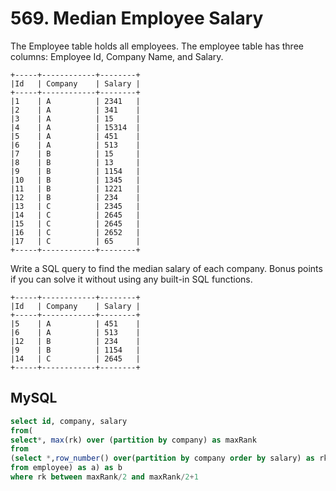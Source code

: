 # 569. Median Employee Salary

The Employee table holds all employees. The employee table has three columns: Employee Id, Company Name, and Salary.
```
+-----+------------+--------+
|Id   | Company    | Salary |
+-----+------------+--------+
|1    | A          | 2341   |
|2    | A          | 341    |
|3    | A          | 15     |
|4    | A          | 15314  |
|5    | A          | 451    |
|6    | A          | 513    |
|7    | B          | 15     |
|8    | B          | 13     |
|9    | B          | 1154   |
|10   | B          | 1345   |
|11   | B          | 1221   |
|12   | B          | 234    |
|13   | C          | 2345   |
|14   | C          | 2645   |
|15   | C          | 2645   |
|16   | C          | 2652   |
|17   | C          | 65     |
+-----+------------+--------+
```
Write a SQL query to find the median salary of each company. Bonus points if you can solve it without using any built-in SQL functions.
```
+-----+------------+--------+
|Id   | Company    | Salary |
+-----+------------+--------+
|5    | A          | 451    |
|6    | A          | 513    |
|12   | B          | 234    |
|9    | B          | 1154   |
|14   | C          | 2645   |
+-----+------------+--------+
```

## MySQL
```sql
select id, company, salary
from(
select*, max(rk) over (partition by company) as maxRank
from
(select *,row_number() over(partition by company order by salary) as rk
from employee) as a) as b
where rk between maxRank/2 and maxRank/2+1
```
